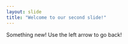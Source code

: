 ```yaml
---
layout: slide
title: "Welcome to our second slide!"
---
```

Something new!
Use the left arrow to go back!